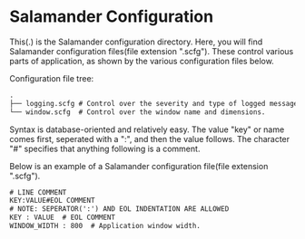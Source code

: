 # Salamander Configuration

This(.) is the Salamander configuration directory. Here, you will find Salamander configuration files(file extension ".scfg"). These control various parts of application, as shown by the various configuration files below.

Configuration file tree:
```diff
.
├── logging.scfg # Control over the severity and type of logged messages.
└── window.scfg  # Control over the window name and dimensions.
```

Syntax is database-oriented and relatively easy. The value "key" or name comes first, seperated with a ":", and then the value follows. The character "#" specifies that anything following is a comment.

Below is an example of a Salamander configuration file(file extension ".scfg").
```diff
# LINE COMMENT
KEY:VALUE#EOL COMMENT
# NOTE: SEPERATOR(':') AND EOL INDENTATION ARE ALLOWED
KEY : VALUE  # EOL COMMENT
WINDOW_WIDTH : 800  # Application window width.
```

##
